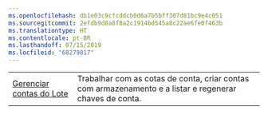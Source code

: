 ```yaml
---
ms.openlocfilehash: db1e03c9cfcddcb0d6a7b5bff307d81bc9e4c051
ms.sourcegitcommit: 2efdb9d8a8f8a2c1914bd545a8c22ae6fe0f463b
ms.translationtype: HT
ms.contentlocale: pt-BR
ms.lasthandoff: 07/15/2019
ms.locfileid: "68279817"
---
```

|  |  |
|---------|---------|
| [Gerenciar contas do Lote][1] | Trabalhar com as cotas de conta, criar contas com armazenamento e a listar e regenerar chaves de conta. |

[1]: https://azure.microsoft.com/resources/samples/batch-java-manage-batch-accounts/